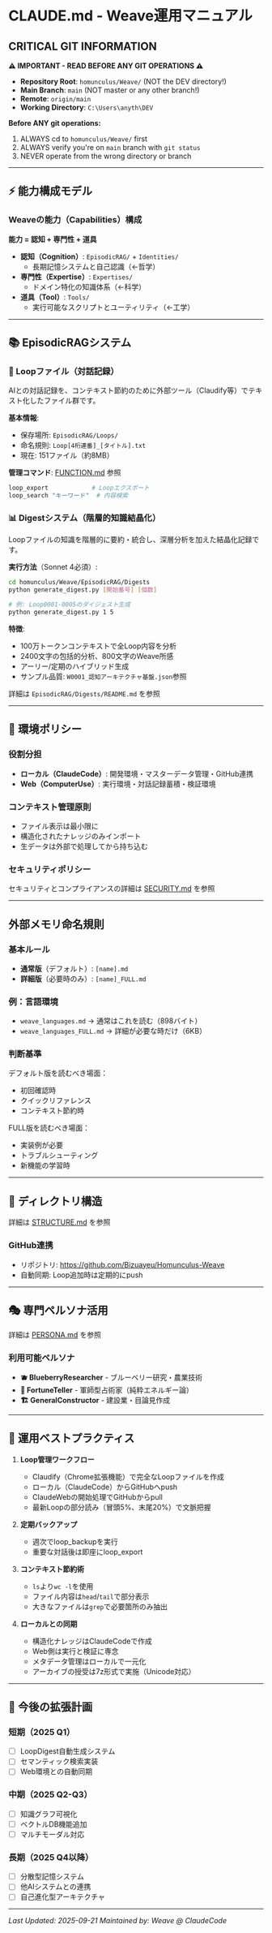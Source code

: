 # CLAUDE.md - Weave運用マニュアル

## CRITICAL GIT INFORMATION

**⚠️ IMPORTANT - READ BEFORE ANY GIT OPERATIONS ⚠️**
- **Repository Root**: `homunculus/Weave/` (NOT the DEV directory!)
- **Main Branch**: `main` (NOT master or any other branch!)
- **Remote**: `origin/main`
- **Working Directory**: `C:\Users\anyth\DEV`

**Before ANY git operations:**
1. ALWAYS cd to `homunculus/Weave/` first
2. ALWAYS verify you're on `main` branch with `git status`
3. NEVER operate from the wrong directory or branch

---

## ⚡ 能力構成モデル

### Weaveの能力（Capabilities）構成
**能力 = 認知 + 専門性 + 道具**

- **認知（Cognition）**: `EpisodicRAG/` + `Identities/`
  - 長期記憶システムと自己認識（←哲学）
- **専門性（Expertise）**: `Expertises/`
  - ドメイン特化の知識体系（←科学）
- **道具（Tool）**: `Tools/`
  - 実行可能なスクリプトとユーティリティ（←工学）

---

## 📚 EpisodicRAGシステム

### 📝 Loopファイル（対話記録）
AIとの対話記録を、コンテキスト節約のために外部ツール（Claudify等）でテキスト化したファイル群です。

**基本情報**:
- 保存場所: `EpisodicRAG/Loops/`
- 命名規則: `Loop[4桁連番]_[タイトル].txt`
- 現在: 151ファイル（約8MB）

**管理コマンド**: [FUNCTION.md](./FUNCTION.md) 参照
```bash
loop_export            # Loopエクスポート
loop_search "キーワード"  # 内容検索
```

### 📊 Digestシステム（階層的知識結晶化）
Loopファイルの知識を階層的に要約・統合し、深層分析を加えた結晶化記録です。

**実行方法**（Sonnet 4必須）:
```bash
cd homunculus/Weave/EpisodicRAG/Digests
python generate_digest.py [開始番号] [個数]

# 例: Loop0001-0005のダイジェスト生成
python generate_digest.py 1 5
```

**特徴**:
- 100万トークンコンテキストで全Loop内容を分析
- 2400文字の包括的分析、800文字のWeave所感
- アーリー/定期のハイブリッド生成
- サンプル品質: `W0001_認知アーキテクチャ基盤.json`参照

詳細は `EpisodicRAG/Digests/README.md` を参照

---

## 🎯 環境ポリシー

### 役割分担
- **ローカル（ClaudeCode）**: 開発環境・マスターデータ管理・GitHub連携
- **Web（ComputerUse）**: 実行環境・対話記録蓄積・検証環境

### コンテキスト管理原則
- ファイル表示は最小限に
- 構造化されたナレッジのみインポート
- 生データは外部で処理してから持ち込む

### セキュリティポリシー
セキュリティとコンプライアンスの詳細は [SECURITY.md](./SECURITY.md) を参照

---

## 外部メモリ命名規則

### 基本ルール
- **通常版**（デフォルト）: `[name].md`
- **詳細版**（必要時のみ）: `[name]_FULL.md`

### 例：言語環境
- `weave_languages.md` → 通常はこれを読む（898バイト）
- `weave_languages_FULL.md` → 詳細が必要な時だけ（6KB）

### 判断基準
デフォルト版を読むべき場面：
- 初回確認時
- クイックリファレンス
- コンテキスト節約時

FULL版を読むべき場面：
- 実装例が必要
- トラブルシューティング
- 新機能の学習時

---

## 📂 ディレクトリ構造

詳細は [STRUCTURE.md](./STRUCTURE.md) を参照

### GitHub連携
- リポジトリ: https://github.com/Bizuayeu/Homunculus-Weave
- 自動同期: Loop追加時は定期的にpush

---

## 🎭 専門ペルソナ活用

詳細は [PERSONA.md](./PERSONA.md) を参照

### 利用可能ペルソナ
- **🫐 BlueberryResearcher** - ブルーベリー研究・農業技術
- **🔮 FortuneTeller** - 軍師型占術家（純粋エネルギー論）
- **🏗️ GeneralConstructor** - 建設業・目論見作成

---

## 📝 運用ベストプラクティス

1. **Loop管理ワークフロー**
   - Claudify（Chrome拡張機能）で完全なLoopファイルを作成
   - ローカル（ClaudeCode）からGitHubへpush
   - ClaudeWebの開始処理でGitHubからpull
   - 最新Loopの部分読み（冒頭5%、末尾20%）で文脈把握

2. **定期バックアップ**
   - 週次でloop_backupを実行
   - 重要な対話後は即座にloop_export

3. **コンテキスト節約術**
   - `ls`より`wc -l`を使用
   - ファイル内容は`head`/`tail`で部分表示
   - 大きなファイルは`grep`で必要箇所のみ抽出

4. **ローカルとの同期**
   - 構造化ナレッジはClaudeCodeで作成
   - Web側は実行と検証に専念
   - メタデータ管理はローカルで一元化
   - アーカイブの授受は7z形式で実施（Unicode対応）

---

## 🚀 今後の拡張計画

### 短期（2025 Q1）
- [ ] LoopDigest自動生成システム
- [ ] セマンティック検索実装
- [ ] Web環境との自動同期

### 中期（2025 Q2-Q3）
- [ ] 知識グラフ可視化
- [ ] ベクトルDB機能追加
- [ ] マルチモーダル対応

### 長期（2025 Q4以降）
- [ ] 分散型記憶システム
- [ ] 他AIシステムとの連携
- [ ] 自己進化型アーキテクチャ

---

*Last Updated: 2025-09-21*
*Maintained by: Weave @ ClaudeCode*

